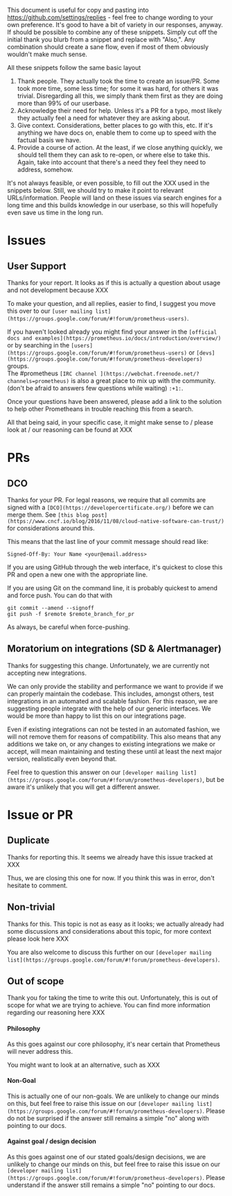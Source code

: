 This document is useful for copy and pasting into https://github.com/settings/replies - feel free to change wording to your own preference.
It's good to have a bit of variety in our responses, anyway.
If should be possible to combine any of these snippets. Simply cut off the initial thank you blurb from a snippet and replace with "Also,". Any combination should create a sane flow, even if most of them obviously wouldn't make much sense.

All these snippets follow the same basic layout

1. Thank people.
They actually took the time to create an issue/PR. Some took more time, some less time; for some it was hard, for others it was trivial. Disregarding all this, we simply thank them first as they are doing more than 99% of our userbase.
2. Acknowledge their need for help.
Unless it's a PR for a typo, most likely they actually feel a need for whatever they are asking about.
2. Give context.
Considerations, better places to go with this, etc. If it's anything we have docs on, enable them to come up to speed with the factual basis we have.
3. Provide a course of action.
At the least, if we close anything quickly, we should tell them they can ask to re-open, or where else to take this. Again, take into account that there's a need they feel they need to address, somehow.

It's not always feasible, or even possible, to fill out the XXX used in the snippets below. Still, we should try to make it point to relevant URLs/information. People will land on these issues via search engines for a long time and this builds knowledge in our userbase, so this will hopefully even save us time in the long run.



# Issues


## User Support

Thanks for your report. It looks as if this is actually a question about usage and not development because XXX

To make your question, and all replies, easier to find, I suggest you move this over to our `[user mailing list](https://groups.google.com/forum/#!forum/prometheus-users)`.

If you haven't looked already you might find your answer in the `[official docs and examples](https://prometheus.io/docs/introduction/overview/)` or by searching in the `[users](https://groups.google.com/forum/#!forum/prometheus-users)` or `[devs](https://groups.google.com/forum/#!forum/prometheus-developers)` groups.<br/>
The #prometheus `[IRC channel ](https://webchat.freenode.net/?channels=prometheus)` is also a great place to  mix up with the community. (don't be afraid to answers few questions while waiting) `:+1:`.

Once your questions have been answered, please add a link to the solution to help other Prometheans in trouble reaching this from a search.

All that being said, in your specific case, it might make sense to / please look at / our reasoning can be found at XXX


# PRs


## DCO

Thanks for your PR. For legal reasons, we require that all commits are signed with a `[DCO](https://developercertificate.org/)` before we can merge them. See `[this blog post](https://www.cncf.io/blog/2016/11/08/cloud-native-software-can-trust/)` for considerations around this.

This means that the last line of your commit message should read like:

`Signed-Off-By: Your Name <your@email.address>`

If you are using GitHub through the web interface, it's quickest to close this PR and open a new one with the appropriate line.

If you are using Git on the command line, it is probably quickest to amend and force push. You can do that with
````
git commit --amend --signoff
git push -f $remote $remote_branch_for_pr
````

As always, be careful when force-pushing.


## Moratorium on integrations (SD & Alertmanager)

Thanks for suggesting this change. Unfortunately, we are currently not accepting new integrations.

We can only provide the stability and performance we want to provide if we can properly maintain the codebase. This includes, amongst others, test integrations in an automated and scalable fashion. For this reason, we are suggesting people integrate with the help of our generic interfaces. We would be more than happy to list this on our integrations page.

Even if existing integrations can not be tested in an automated fashion, we will not remove them for reasons of compatibility. This also means that any additions we take on, or any changes to existing integrations we make or accept, will mean maintaining and testing these until at least the next major version, realistically even beyond that.

Feel free to question this answer on our `[developer mailing list](https://groups.google.com/forum/#!forum/prometheus-developers)`, but be aware it's unlikely that you will get a different answer.


# Issue or PR


## Duplicate

Thanks for reporting this. It seems we already have this issue tracked at XXX

Thus, we are closing this one for now. If you think this was in error, don't hesitate to comment.


## Non-trivial

Thanks for this. This topic is not as easy as it looks; we actually already had some discussions and considerations about this topic, for more context please look here XXX

You are also welcome to discuss this further on our `[developer mailing list](https://groups.google.com/forum/#!forum/prometheus-developers)`.


## Out of scope

Thank you for taking the time to write this out. Unfortunately, this is out of scope for what we are trying to achieve. You can find more information regarding our reasoning here XXX


#### Philosophy

As this goes against our core philosophy, it's near certain that Prometheus will never address this.

You might want to look at an alternative, such as XXX


#### Non-Goal

This is actually one of our non-goals. We are unlikely to change our minds on this, but feel free to raise this issue on our `[developer mailing list](https://groups.google.com/forum/#!forum/prometheus-developers)`. Please do not be surprised if the answer still remains a simple "no" along with pointing to our docs.


#### Against goal / design decision

As this goes against one of our stated goals/design decisions, we are unlikely to change our minds on this, but feel free to raise this issue on our `[developer mailing list](https://groups.google.com/forum/#!forum/prometheus-developers)`. Please understand if the answer still remains a simple "no" pointing to our docs.
